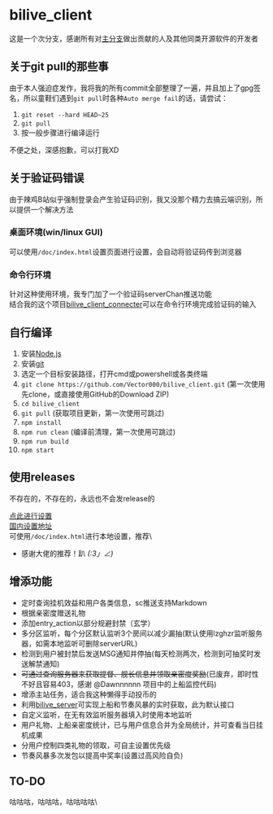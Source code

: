 # bilive_client

这是一个次分支，感谢所有对[主分支](https://github.com/lzghzr/bilive_client)做出贡献的人及其他同类开源软件的开发者

## 关于git pull的那些事
由于本人强迫症发作，我将我的所有commit全部整理了一遍，并且加上了gpg签名，所以童鞋们遇到`git pull`时各种`Auto merge fail`的话，请尝试：
1. `git reset --hard HEAD~25`
2. `git pull`
3. 按一般步骤进行编译运行

不便之处，深感抱歉，可以打我XD

## 关于验证码错误
由于辣鸡B站似乎强制登录会产生验证码识别，我又没那个精力去搞云端识别，所以提供一个解决方法
### 桌面环境(win/linux GUI)
可以使用`/doc/index.html`设置页面进行设置，会自动将验证码传到浏览器
### 命令行环境
针对这种使用环境，我专门加了一个验证码serverChan推送功能\
结合我的这个项目[bilive_client_connecter](https://github.com/Vector000/bilive_client_connecter)可以在命令行环境完成验证码的输入

## 自行编译
1. 安装[Node.js](https://nodejs.org/)
2. 安装[git](https://git-scm.com/downloads)
3. 选定一个目标安装路径，打开cmd或powershell或各类终端
4. `git clone https://github.com/Vector000/bilive_client.git` (第一次使用先clone，或直接使用GitHub的Download ZIP)
5. `cd bilive_client`
6. `git pull` (获取项目更新，第一次使用可跳过)
7. `npm install`
8. `npm run clean` (编译前清理，第一次使用可跳过)
9. `npm run build`
10. `npm start`

## 使用releases
不存在的，不存在的，永远也不会发release的

[点此进行设置](http://github.halaal.win/bilive_client/)\
[国内设置地址](http://lzoczr.gitee.io/bilive_client_view/)\
可使用`/doc/index.html`进行本地设置，推荐\

* 感谢大佬的推荐！趴 _(:3」∠)_

## 增添功能
* 定时查询挂机效益和用户各类信息，sc推送支持Markdown
* 根据亲密度赠送礼物
* 添加entry_action以部分规避封禁（玄学）
* 多分区监听，每个分区默认监听3个房间以减少漏抽(默认使用lzghzr监听服务器，如需本地监听可删除serverURL)
* 检测到用户被封禁后发送MSG通知并停抽(每天检测两次，检测到可抽奖时发送解禁通知)
* ~~可通过查询服务器来获取提督、舰长信息并领取亲密度奖励~~(已废弃，即时性不好且容易403，感谢 @Dawnnnnnn 项目中的上船监控代码)
* 增添主站任务，适合我这种懒得手动投币的
* 利用[bilive_server](https://github.com/lzghzr/bilive_server)可实现上船和节奏风暴的实时获取，此为默认接口
* 自定义监听，在无有效监听服务器填入时使用本地监听
* 用户礼物、上船亲密度统计，已与用户信息合并为全局统计，并可查看当日挂机成果
* 分用户控制四类礼物的领取，可自主设置优先级
* 节奏风暴多次发包以提高中奖率(设置过高风险自负)

## TO-DO

咕咕咕，咕咕咕，咕咕咕咕\
